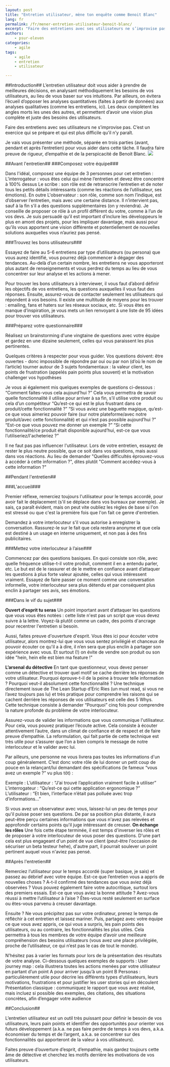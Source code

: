 ```yaml
---
layout: post
title: "Entretien utilisateur, mène ton enquête comme Benoit Blanc"
lang: fr
permalink: /fr/mener-entretien-utilisateur-benoit-blanc/
excerpt: "Faire des entretiens avec ses utilisateurs ne s’improvise pas. C’est un exercice qui se prépare et qui est plus difficile qu’il n’y paraît. Cet article va vous présenter une méthode pour vous aider dans cette tâche"
authors:
    - psur-eleven
categories:
    - agile
tags:
    - agile
    - entretien
    - utilisateur

---
```


##Introduction##
L’entretien utilisateur doit vous aider à prendre de meilleures décisions, en analysant méthodiquement les besoins de vos utilisateurs, au lieu de vous baser sur vos intuitions. Par ailleurs, on évitera l’écueil d’opposer les analyses quantitatives (faites à partir de données) aux analyses qualitatives (comme les entretiens, ici). Les deux complètent les angles morts les unes des autres, et permettent d’avoir une vision plus complète et juste des besoins des utilisateurs. 

Faire des entretiens avec ses utilisateurs ne s’improvise pas. C’est un exercice qui se prépare et qui est plus difficile qu’il n’y paraît.

Je vais vous présenter une méthode, séparée en trois parties (avant, pendant et après l’entretien) pour vous aider dans cette tâche. Il faudra faire preuve de rigueur, d’empathie et de la perspicacité de Benoit Blanc.
![](https://medias.spotern.com/spots/w640/308/308177-1582796703.jpg)

##Avant l'entretien##
###Composez votre équipe###

Dans l'idéal, composez une équipe de 3 personnes pour cet entretien : 
L’interrogateur : vous êtes celui qui mène l’entretien et devez être concentré à 100% dessus
Le scribe : son rôle est de retranscrire l’entretien et de noter tous les petits détails intéressants (comme les réactions de l’utilisateur, ses émotions). En outre
L'observateur : son rôle, comme son nom l’indique, est d’observer l’entretien, mais avec une certaine distance. Il n’intervient pas, sauf à la fin s’il a des questions supplémentaires (on y reviendra). Je conseille de proposer ce rôle à un profil différent du votre, comme à l’un de vos devs. Je suis persuadé qu’il est important d’inclure les développeurs le plus en amont des projets, pour les impliquer davantage, mais aussi pour qu’ils vous apportent une vision différente et potentiellement de nouvelles solutions auxquelles vous n’auriez pas pensé. 

###Trouvez les bons utilisateurs###

Essayez de faire au 5-6 entretiens par type d’utilisateurs (ou persona) que vous aurez identifié, vous pourrez déjà commencer à dégager des tendances. Au-delà d’un certain nombre, les entretiens ne vous apporteront plus autant de renseignements et vous perdrez du temps au lieu de vous concentrer sur leur analyse et les actions à mener.

Pour trouver les bons utilisateurs à interviewer, il vous faut d’abord définir les objectifs de vos entretiens, les questions auxquelles il vous faut des réponses. Ensuite, assurez-vous de contacter seulement les utilisateurs qui répondent à vos besoins. Il existe une multitude de moyens pour les trouver : emailing, fans et haters sur les réseaux sociaux, etc. Si vous êtes en manque d’inspiration, je vous mets un lien renvoyant à une liste de 95 idées pour trouver vos utilisateurs.

###Préparez votre questionnaire###

Réalisez un brainstorming d'une vingtaine de questions avec votre équipe et gardez en une dizaine seulement, celles qui vous paraissent les plus pertinentes.

Quelques critères à respecter pour vous guider. Vos questions doivent:
être ouvertes - donc impossible de répondre par oui ou par non (d’où le nom de l’article)
tourner autour de 3 sujets fondamentaux : la valeur client, les points de frustration (appelés pain points plus souvent) et la motivation
challenger vos hypothèses

Je vous ai également mis quelques exemples de questions ci-dessous :
“Comment faites-vous cela aujourd’hui ?” Cela vous permettra de savoir quelle fonctionnalité il utilise pour arriver à sa fin, s’il utilise votre produit ou cela d’un compétiteur
“Qu’est-ce qui est le plus frustrant dans ce produit/cette fonctionnalité ?”
“Si vous aviez une baguette magique, qu’est-ce que vous aimeriez pouvoir faire (sur notre plateforme/avec notre produit/avec cette fonctionnalité) et qui n’est pas possible aujourd’hui ?” 
“Est-ce que vous pouvez me donner un exemple ?” 
“Si cette fonctionnalité/ce produit était disponible aujourd’hui, est-ce que vous l’utiliseriez/l'acheteriez ?”

Il ne faut pas pas influencer l'utilisateur. Lors de votre entretien, essayez de rester le plus neutre possible, que ce soit dans vos questions, mais aussi dans vos réactions. Au lieu de demander "Quelles difficultés éprouvez-vous à accéder à cette information ?", dites plutôt "Comment accédez-vous à cette information ?"

##Pendant l'entretien##

###L'accueil###

Premier réflexe, remerciez toujours l'utilisateur pour le temps accordé, pour avoir fait le déplacement (s'il se déplace dans vos bureaux par exemple). Je sais, ça paraît évident, mais on peut vite oubliez les règles de base si l'on est stressé ou que c'est la première fois que l'on fait ce genre d'entretien.

Demandez à votre interlocuteur s'il vous autorise à enregistrer la conversation. Rassurez-le sur le fait que cela restera anonyme et que cela est destiné à un usage en interne uniquement, et non pas à des fins publicitaires.

###Mettez votre interlocuteur à l’aise###

Commencez par des questions basiques. En quoi consiste son rôle, avec quelle fréquence utilise-t-il votre produit, comment il en a entendu parler, etc. Le but est de le rassurer et de le mettre en confiance avant d’attaquer les questions à plus forte valeur ajoutée, celles qui vous intéressent vraiment. Essayez de faire passer ce moment comme une conversation informelle, votre interlocuteur sera plus détendu et par conséquent plus enclin à partager ses avis, ses émotions. 

###Dans le vif du sujet###

**Ouvert d’esprit tu seras**
Un point important avant d’attaquer les questions que vous vous êtes notées : cette liste n'est pas un script que vous devez suivre à la lettre. Voyez-là plutôt comme un cadre, des points d'ancrage pour recentrer l'entretien si besoin. 

Aussi, faites preuve d'ouverture d'esprit. Vous êtes ici pour écouter votre utilisateur, alors montrez-lui que vous vous sentez privilégié et chanceux de pouvoir écouter ce qu'il a à dire, il n’en sera que plus enclin à partager son expérience avec vous. Et surtout (!) on évite de vendre son produit ou son idée "hein, hein elle est bien ma feature !"

**L’arsenal du détective**
En tant que questionneur, vous devez penser comme un détective et trouver quel motif se cache derrière les réponses de votre utilisateur. Pourquoi éprouve-t-il de la peine à trouver telle information ? Pourquoi veut-il absolument cette fonctionnalité ?
Une technique directement issue de The Lean Startup d’Eric Ries (un must read, si vous ne l’avez toujours pas lu) et très pratique pour comprendre les raisons qui se cachent derrière les réponses de vos utilisateurs est celle des 5 Whys. Cette technique consiste à demander “Pourquoi” cinq fois pour comprendre la nature profonde du problème de votre interlocuteur. 

Assurez-vous de valider les informations que vous communique l'utilisateur. Pour cela, vous pouvez pratiquer l’écoute active. Cela consiste à écouter attentivement l’autre, dans un climat de confiance et de respect et de faire preuve d’empathie. La reformulation, qui fait partie de cette technique est très utile pour s’assurer que l’on a bien compris le message de notre interlocuteur et le valider avec lui.

Par ailleurs, une personne ne vous livrera pas toutes les informations d'un coup généralement. C’est donc votre rôle de lui donner un petit coup de pouce en la relançant/lui demandant des spécifications (le fameux “vous avez un exemple ?” vu plus tôt) :

Exemple : 
L’utilisateur : “J’ai trouvé l’application vraiment facile à utiliser”
L’interrogateur : “Qu’est-ce qui cette application ergonomique ?” 
L’utilisateur : “Et bien, l’interface n’était pas polluée avec trop d’informations…”

Si vous avez un observateur avec vous, laissez-lui un peu de temps pour qu'il puisse poser ses questions. De par sa position plus distante, il aura peut-être perçu certaines informations que vous n'avez pas relevées et approfondir certains points qu'il juge intéressant de creuser.
**On échange les rôles**
Une fois cette étape terminée, il est temps d'inverser les rôles et de proposer à votre interlocuteur de vous poser des questions. D'une part cela est plus engageant d'un point de vue client (peut-être l'occasion de sécuriser un beta testeur hehe), d'autre part, il pourrait soulever un point pertinent auquel vous n'aviez pas pensé.

##Après l'entretien##

Remerciez l’utilisateur pour le temps accordé (super basique, je sais) et passez au débrief avec votre équipe. Est-ce que l’entretien vous a appris de nouvelles choses ? A-t-il confirmé des tendances que vous aviez déjà observées ? Vous pouvez également faire votre autocritique, surtout lors des premiers essais. Est-ce que vous aviez la bonne attitude ? Avez-vous réussi à mettre l’utilisateur à l’aise ? Êtes-vous resté seulement en surface ou êtes-vous parvenu à creuser davantage.

Ensuite ? Ne vous précipitez pas sur votre ordinateur, prenez le temps de réfléchir à cet entretien et laissez mariner. Puis, partagez avec votre équipe ce que vous avez appris, ce qui vous a surpris, les pain points des utilisateurs, ou au contraire, les fonctionnalités les plus utiles. Cela permettra à tous les membres de votre équipe d’avoir une meilleure compréhension des besoins utilisateurs (vous avez une place privilégiée, proche de l’utilisateur, ce qui n’est pas le cas de tout le monde).

N’hésitez pas à varier les formats pour lors de la présentation des résultats de votre analyse. Ci-dessous quelques exemples de supports :
User journey map : cela illustrera toutes les actions menées par votre utilisateur en partant d’un point A pour arriver jusqu’à un point B
Personas : particulièrement utile pour décrire les différents types d’utilisateurs, leurs motivations, frustrations et pour justifier les user stories qui en découlent
Présentation classique : communiquez le rapport que vous avez réalisé, mais incluez si possible des exemples, des citations, des situations concrètes, afin d’engager votre audience

##Conclusion##

L’entretien utilisateur est un outil très puissant pour définir le besoin de vos utilisateurs, leurs pain points et identifier des opportunités pour orienter vos futurs développement (a.k.a. ne pas faire perdre de temps à vos devs, a.k.a. économiser du temps et de l’argent, a.k.a. se concentrer sur des fonctionnalités qui apporteront de la valeur à vos utilisateurs). 

Faites preuve d’ouverture d’esprit, d’empathie, mais gardez toujours cette âme de détective et cherchez les motifs derrière les motivations de vos utilisateurs.

